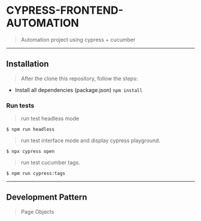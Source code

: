 # CYPRESS-FRONTEND-AUTOMATION

> Automation project using cypress + cucumber

---

## Installation

> After the clone this repository, follow the steps:

- Install all dependencies (package.json)
`npm install`

### Run tests

> run test headless mode

```
$ npm run headless
```

> run test interface mode and display cypress playground.

```
$ npx cypress open
```

> run test cucumber tags.

```
$ npm run cypress:tags
```

---

## Development Pattern

> Page Objects